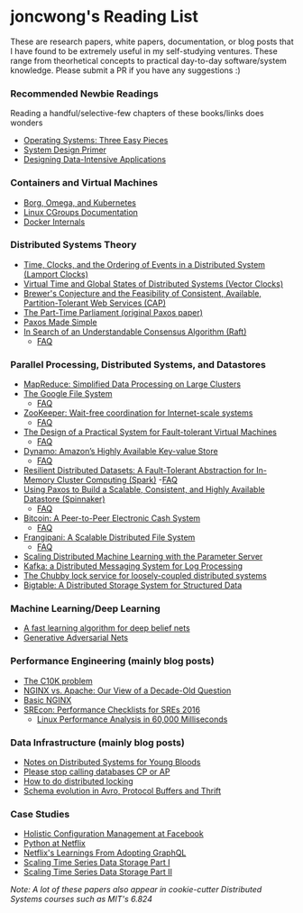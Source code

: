 # joncwong's Reading List

These are research papers, white papers, documentation, or blog posts that I have found to be extremely useful in my self-studying ventures. These range from theorhetical concepts to practical day-to-day software/system knowledge. Please submit a PR if you have any suggestions :)

### Recommended Newbie Readings
Reading a handful/selective-few chapters of these books/links does wonders
- [Operating Systems: Three Easy Pieces](http://pages.cs.wisc.edu/~remzi/OSTEP/)
- [System Design Primer](https://github.com/donnemartin/system-design-primer)
- [Designing Data-Intensive Applications](https://dataintensive.net/)

### Containers and Virtual Machines
- [Borg, Omega, and Kubernetes](https://storage.googleapis.com/pub-tools-public-publication-data/pdf/44843.pdf)
- [Linux CGroups Documentation](https://www.kernel.org/doc/Documentation/cgroup-v1/cgroups.txt)
- [Docker Internals](http://docker-saigon.github.io/post/Docker-Internals/)

### Distributed Systems Theory
- [Time, Clocks, and the Ordering of Events in a Distributed System (Lamport Clocks)](http://lamport.azurewebsites.net/pubs/time-clocks.pdf)
- [Virtual Time and Global States of Distributed Systems (Vector Clocks)](https://www.vs.inf.ethz.ch/publ/papers/VirtTimeGlobStates.pdf)
- [Brewer's Conjecture and the Feasibility of Consistent, Available, Partition-Tolerant Web Services (CAP)](https://users.ece.cmu.edu/~adrian/731-sp04/readings/GL-cap.pdf)
- [The Part-Time Parliament (original Paxos paper)](https://lamport.azurewebsites.net/pubs/lamport-paxos.pdf)
- [Paxos Made Simple](https://lamport.azurewebsites.net/pubs/paxos-simple.pdf)
- [In Search of an Understandable Consensus Algorithm (Raft)](https://pdos.csail.mit.edu/6.824/papers/raft-extended.pdf)
  - [FAQ](https://pdos.csail.mit.edu/6.824/papers/raft2-faq.txt)

### Parallel Processing, Distributed Systems, and Datastores
- [MapReduce: Simplified Data Processing on Large Clusters](https://pdos.csail.mit.edu/6.824/papers/mapreduce.pdf)
- [The Google File System](https://pdos.csail.mit.edu/6.824/papers/gfs.pdf)
  - [FAQ](https://pdos.csail.mit.edu/6.824/papers/gfs-faq.txt)
- [ZooKeeper: Wait-free coordination for Internet-scale systems](https://www.usenix.org/legacy/events/atc10/tech/full_papers/Hunt.pdf)
  - [FAQ](https://pdos.csail.mit.edu/6.824/papers/zookeeper-faq.txt)
- [The Design of a Practical System for Fault-tolerant Virtual Machines](https://pdos.csail.mit.edu/6.824/papers/vm-ft.pdf)
  - [FAQ](https://pdos.csail.mit.edu/6.824/papers/vm-ft-faq.txt)
- [Dynamo: Amazon’s Highly Available Key-value Store](https://pdos.csail.mit.edu/6.824/papers/dynamo.pdf)
  - [FAQ](https://pdos.csail.mit.edu/6.824/papers/dynamo-faq.txt)
- [Resilient Distributed Datasets: A Fault-Tolerant Abstraction for
In-Memory Cluster Computing (Spark)](https://pdos.csail.mit.edu/6.824/papers/zaharia-spark.pdf)
  -[FAQ](https://pdos.csail.mit.edu/6.824/papers/spark-faq.txt)
- [Using Paxos to Build a Scalable, Consistent,
and Highly Available Datastore (Spinnaker)](https://pdos.csail.mit.edu/6.824/papers/spinnaker.pdf)
  - [FAQ](https://pdos.csail.mit.edu/6.824/papers/spinnaker-faq.txt)
- [Bitcoin: A Peer-to-Peer Electronic Cash System](https://pdos.csail.mit.edu/6.824/papers/bitcoin.pdf)
  - [FAQ](https://pdos.csail.mit.edu/6.824/papers/bitcoin-faq.txt)
- [Frangipani: A Scalable Distributed File System](https://pdos.csail.mit.edu/6.824/papers/thekkath-frangipani.pdf)
  - [FAQ](https://pdos.csail.mit.edu/6.824/papers/frangipani-faq.txt)
- [Scaling Distributed Machine Learning with the Parameter Server](https://pdos.csail.mit.edu/6.824/papers/parameter.pdf)
- [Kafka: a Distributed Messaging System for Log Processing](http://notes.stephenholiday.com/Kafka.pdf)
- [The Chubby lock service for loosely-coupled distributed systems](https://storage.googleapis.com/pub-tools-public-publication-data/pdf/c64be13661eaea41dcc4fdd569be4858963b0bd3.pdf)
- [Bigtable: A Distributed Storage System for Structured Data](http://static.googleusercontent.com/media/research.google.com/en//archive/bigtable-osdi06.pdf)

### Machine Learning/Deep Learning
- [A fast learning algorithm for deep belief nets](https://www.cs.toronto.edu/~hinton/absps/fastnc.pdf)
- [Generative Adversarial Nets](https://papers.nips.cc/paper/5423-generative-adversarial-nets.pdf)

### Performance Engineering (mainly blog posts)
- [The C10K problem](http://www.kegel.com/c10k.html)
- [NGINX vs. Apache: Our View of a Decade-Old Question](https://www.nginx.com/blog/nginx-vs-apache-our-view/)
- [Basic NGINX](https://nginx.org/en/#basic_http_features)
- [SREcon: Performance Checklists for SREs 2016](http://www.brendangregg.com/blog/2016-05-04/srecon2016-perf-checklists-for-sres.html)
   - [Linux Performance Analysis in 60,000 Milliseconds](https://netflixtechblog.com/linux-performance-analysis-in-60-000-milliseconds-accc10403c55)
  
### Data Infrastructure (mainly blog posts)
- [Notes on Distributed Systems for Young Bloods](https://www.somethingsimilar.com/2013/01/14/notes-on-distributed-systems-for-young-bloods/)
- [Please stop calling databases CP or AP](https://martin.kleppmann.com/2015/05/11/please-stop-calling-databases-cp-or-ap.html)
- [How to do distributed locking](https://martin.kleppmann.com/2016/02/08/how-to-do-distributed-locking.html)
- [Schema evolution in Avro, Protocol Buffers and Thrift](https://martin.kleppmann.com/2012/12/05/schema-evolution-in-avro-protocol-buffers-thrift.html)

### Case Studies
- [Holistic Configuration Management at Facebook](https://research.fb.com/wp-content/uploads/2016/11/holistic-configuration-management-at-facebook.pdf)
- [Python at Netflix](https://netflixtechblog.com/python-at-netflix-bba45dae649e)
- [Netflix's Learnings From Adopting GraphQL](https://netflixtechblog.com/our-learnings-from-adopting-graphql-f099de39ae5f)
- [Scaling Time Series Data Storage Part I](https://netflixtechblog.com/scaling-time-series-data-storage-part-i-ec2b6d44ba39)
- [Scaling Time Series Data Storage Part II](https://netflixtechblog.com/scaling-time-series-data-storage-part-ii-d67939655586)

*Note: A lot of these papers also appear in cookie-cutter Distributed Systems courses such as MIT's 6.824*
